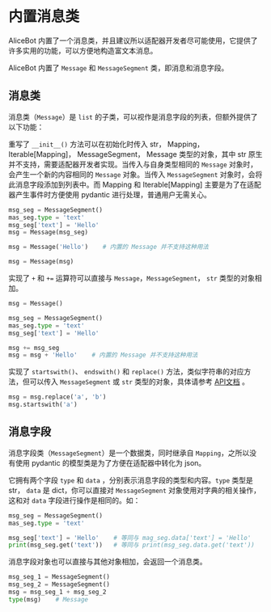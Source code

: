 # 内置消息类

AliceBot 内置了一个消息类，并且建议所以适配器开发者尽可能使用，它提供了许多实用的功能，可以方便地构造富文本消息。

AliceBot 内置了 `Message` 和 `MessageSegment` 类，即消息和消息字段。

## 消息类

消息类（`Message`）是 `list` 的子类，可以视作是消息字段的列表，但额外提供了以下功能：

重写了 `__init__()` 方法可以在初始化时传入 str， Mapping， Iterable[Mapping]， MessageSegment， Message 类型的对象，其中 str 原生并不支持，需要适配器开发者实现。当传入与自身类型相同的 `Message` 对象时，会产生一个新的内容相同的 `Message` 对象。当传入 `MessageSegment` 对象时，会将此消息字段添加到列表中。而 Mapping 和 Iterable[Mapping] 主要是为了在适配器产生事件时方便使用 pydantic 进行处理，普通用户无需关心。

```python
msg_seg = MessageSegment()
mas_seg.type = 'text'
msg_seg['text'] = 'Hello'
msg = Message(msg_seg)

msg = Message('Hello')    # 内置的 Message 并不支持这种用法

msg = Message(msg)
```

实现了 `+` 和 `+=` 运算符可以直接与 `Message`，`MessageSegment`， `str` 类型的对象相加。

```python
msg = Message()

msg_seg = MessageSegment()
mas_seg.type = 'text'
msg_seg['text'] = 'Hello'

msg += msg_seg
msg = msg + 'Hello'    # 内置的 Message 并不支持这种用法
```

实现了 `startswith()`、 `endswith()` 和 `replace()` 方法，类似字符串的对应方法，但可以传入 `MessageSegment` 或 `str` 类型的对象，具体请参考 [API文档](/api/message.md) 。

```python
msg = msg.replace('a', 'b')
msg.startswith('a')
```

## 消息字段

消息字段类（`MessageSegment`）是一个数据类，同时继承自 `Mapping`，之所以没有使用 pydantic 的模型类是为了方便在适配器中转化为 json。

它拥有两个字段 `type` 和 `data` ，分别表示消息字段的类型和内容。`type` 类型是 str， `data` 是 dict，你可以直接对  `MessageSegment` 对象使用对字典的相关操作，这和对  `data` 字段进行操作是相同的。如：

```python
msg_seg = MessageSegment()
mas_seg.type = 'text'

msg_seg['text'] = 'Hello'    # 等同与 mag_seg.data['text'] = 'Hello'
print(msg_seg.get('text'))   # 等同与 print(msg_seg.data.get('text'))
```

消息字段对象也可以直接与其他对象相加，会返回一个消息类。

```python
msg_seg_1 = MessageSegment()
msg_seg_2 = MessageSegment()
msg = msg_seg_1 + msg_seg_2
type(msg)    # Message
```